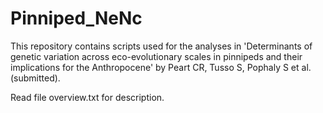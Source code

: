# Pinniped_NeNc
This repository contains scripts used for the analyses in 'Determinants of genetic variation across eco-evolutionary scales in pinnipeds and their implications for the Anthropocene' by Peart CR, Tusso S, Pophaly S et al. (submitted). 

Read file overview.txt for description. 
